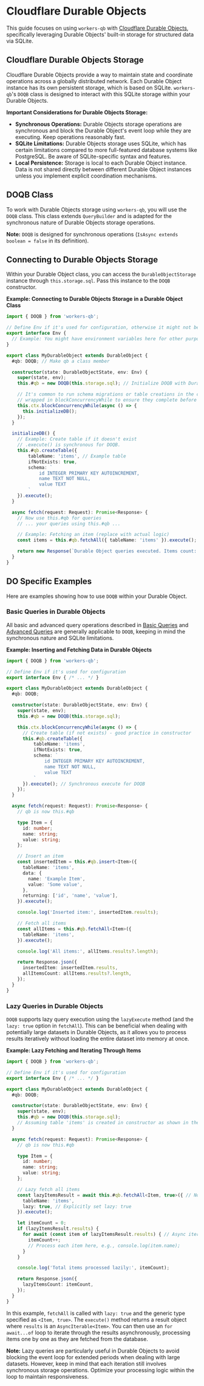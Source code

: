 # Cloudflare Durable Objects

This guide focuses on using `workers-qb` with [Cloudflare Durable Objects](https://developers.cloudflare.com/durable-objects/), specifically leveraging Durable Objects' built-in storage for structured data via SQLite.

## Cloudflare Durable Objects Storage

Cloudflare Durable Objects provide a way to maintain state and coordinate operations across a globally distributed network. Each Durable Object instance has its own persistent storage, which is based on SQLite. `workers-qb`'s `DOQB` class is designed to interact with this SQLite storage within your Durable Objects.

**Important Considerations for Durable Objects Storage:**

*   **Synchronous Operations:** Durable Objects storage operations are synchronous and block the Durable Object's event loop while they are executing. Keep operations reasonably fast.
*   **SQLite Limitations:** Durable Objects storage uses SQLite, which has certain limitations compared to more full-featured database systems like PostgreSQL. Be aware of SQLite-specific syntax and features.
*   **Local Persistence:** Storage is local to each Durable Object instance. Data is not shared directly between different Durable Object instances unless you implement explicit coordination mechanisms.

## DOQB Class

To work with Durable Objects storage using `workers-qb`, you will use the `DOQB` class. This class extends `QueryBuilder` and is adapted for the synchronous nature of Durable Objects storage operations.

**Note:** `DOQB` is designed for synchronous operations (`IsAsync extends boolean = false` in its definition).

## Connecting to Durable Objects Storage

Within your Durable Object class, you can access the `DurableObjectStorage` instance through `this.storage.sql`. Pass this instance to the `DOQB` constructor.

**Example: Connecting to Durable Objects Storage in a Durable Object Class**

```typescript
import { DOQB } from 'workers-qb';

// Define Env if it's used for configuration, otherwise it might not be needed for basic DOQB
export interface Env {
  // Example: You might have environment variables here for other purposes
}

export class MyDurableObject extends DurableObject {
  #qb: DOQB; // Make qb a class member

  constructor(state: DurableObjectState, env: Env) {
    super(state, env);
    this.#qb = new DOQB(this.storage.sql); // Initialize DOQB with DurableObjectStorage

    // It's common to run schema migrations or table creations in the constructor,
    // wrapped in blockConcurrencyWhile to ensure they complete before other operations.
    this.ctx.blockConcurrencyWhile(async () => {
      this.initializeDB();
    });
  }

  initializeDB() {
    // Example: Create table if it doesn't exist
    // .execute() is synchronous for DOQB.
    this.#qb.createTable({
        tableName: 'items', // Example table
        ifNotExists: true,
        schema: `
            id INTEGER PRIMARY KEY AUTOINCREMENT,
            name TEXT NOT NULL,
            value TEXT
        `
    }).execute();
  }

  async fetch(request: Request): Promise<Response> {
    // Now use this.#qb for queries
    // ... your queries using this.#qb ...

    // Example: Fetching an item (replace with actual logic)
    const items = this.#qb.fetchAll({ tableName: 'items' }).execute();

    return new Response(`Durable Object queries executed. Items count: ${items.results?.length}`);
  }
}
```

## DO Specific Examples

Here are examples showing how to use `DOQB` within your Durable Object.

### Basic Queries in Durable Objects

All basic and advanced query operations described in [Basic Queries](../basic-queries.md) and [Advanced Queries](../advanced-queries.md) are generally applicable to `DOQB`, keeping in mind the synchronous nature and SQLite limitations.

**Example: Inserting and Fetching Data in Durable Objects**

```typescript
import { DOQB } from 'workers-qb';

// Define Env if it's used for configuration
export interface Env { /* ... */ }

export class MyDurableObject extends DurableObject {
  #qb: DOQB;

  constructor(state: DurableObjectState, env: Env) {
    super(state, env);
    this.#qb = new DOQB(this.storage.sql);

    this.ctx.blockConcurrencyWhile(async () => {
      // Create table (if not exists) - good practice in constructor
      this.#qb.createTable({
          tableName: 'items',
          ifNotExists: true,
          schema: `
              id INTEGER PRIMARY KEY AUTOINCREMENT,
              name TEXT NOT NULL,
              value TEXT
          `
      }).execute(); // Synchronous execute for DOQB
    });
  }

  async fetch(request: Request): Promise<Response> {
    // qb is now this.#qb

    type Item = {
      id: number;
      name: string;
      value: string;
    };

    // Insert an item
    const insertedItem = this.#qb.insert<Item>({
      tableName: 'items',
      data: {
        name: 'Example Item',
        value: 'Some value',
      },
      returning: ['id', 'name', 'value'],
    }).execute();

    console.log('Inserted item:', insertedItem.results);

    // Fetch all items
    const allItems = this.#qb.fetchAll<Item>({
      tableName: 'items',
    }).execute();

    console.log('All items:', allItems.results?.length);

    return Response.json({
      insertedItem: insertedItem.results,
      allItemsCount: allItems.results?.length,
    });
  }
}
```

### Lazy Queries in Durable Objects

`DOQB` supports lazy query execution using the `lazyExecute` method (and the `lazy: true` option in `fetchAll`). This can be beneficial when dealing with potentially large datasets in Durable Objects, as it allows you to process results iteratively without loading the entire dataset into memory at once.

**Example: Lazy Fetching and Iterating Through Items**

```typescript
import { DOQB } from 'workers-qb';

// Define Env if it's used for configuration
export interface Env { /* ... */ }

export class MyDurableObject extends DurableObject {
  #qb: DOQB;

  constructor(state: DurableObjectState, env: Env) {
    super(state, env);
    this.#qb = new DOQB(this.storage.sql);
    // Assuming table 'items' is created in constructor as shown in the previous example
  }

  async fetch(request: Request): Promise<Response> {
    // qb is now this.#qb

    type Item = {
      id: number;
      name: string;
      value: string;
    };

    // Lazy fetch all items
    const lazyItemsResult = await this.#qb.fetchAll<Item, true>({ // Note: <Item, true> for lazy fetch
      tableName: 'items',
      lazy: true, // Explicitly set lazy: true
    }).execute();

    let itemCount = 0;
    if (lazyItemsResult.results) {
      for await (const item of lazyItemsResult.results) { // Async iteration over lazy results
        itemCount++;
        // Process each item here, e.g., console.log(item.name);
      }
    }

    console.log('Total items processed lazily:', itemCount);

    return Response.json({
      lazyItemsCount: itemCount,
    });
  }
}
```

In this example, `fetchAll` is called with `lazy: true` and the generic type specified as `<Item, true>`. The `execute()` method returns a result object where `results` is an `AsyncIterable<Item>`. You can then use an `for await...of` loop to iterate through the results asynchronously, processing items one by one as they are fetched from the database.

**Note:** Lazy queries are particularly useful in Durable Objects to avoid blocking the event loop for extended periods when dealing with large datasets. However, keep in mind that each iteration still involves synchronous storage operations. Optimize your processing logic within the loop to maintain responsiveness.
